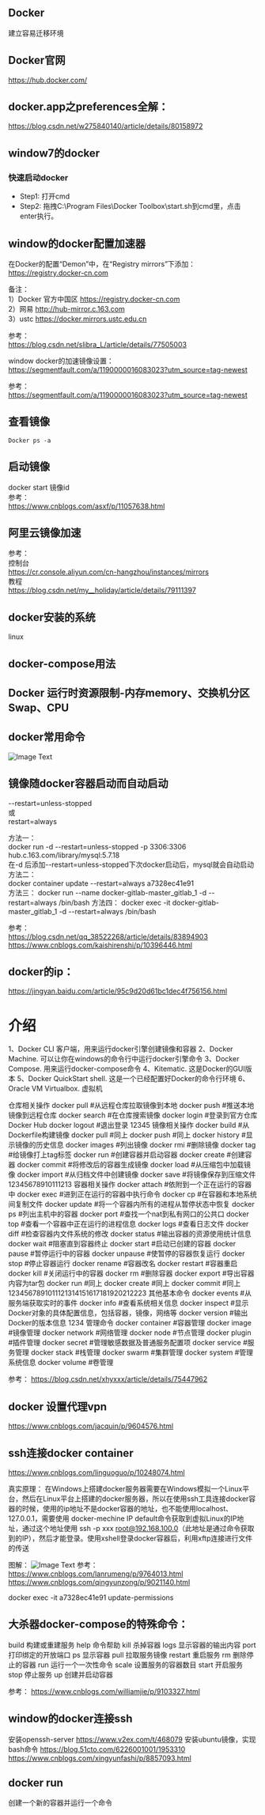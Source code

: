 <!-- toc -->  
## Docker  
建立容易迁移环境  

## Docker官网  
https://hub.docker.com/  

## docker.app之preferences全解：  
https://blog.csdn.net/w275840140/article/details/80158972  

## window7的docker  
### 快速启动docker  
+ Step1: 打开cmd  
+ Step2: 拖拽C:\Program Files\Docker Toolbox\start.sh到cmd里，点击enter执行。  

## window的docker配置加速器  
在Docker的配置“Demon”中，在“Registry mirrors”下添加：  
https://registry.docker-cn.com  

备注：  
1）Docker 官方中国区     https://registry.docker-cn.com  
2）网易    http://hub-mirror.c.163.com  
3）ustc     https://docker.mirrors.ustc.edu.cn  

参考：  
https://blog.csdn.net/slibra_L/article/details/77505003  


window docker的加速镜像设置：  
https://segmentfault.com/a/1190000016083023?utm_source=tag-newest  

参考：  
https://segmentfault.com/a/1190000016083023?utm_source=tag-newest  

## 查看镜像  
```  
Docker ps -a  
```  

## 启动镜像  
docker start 镜像id  
参考：  
https://www.cnblogs.com/asxf/p/11057638.html  

## 阿里云镜像加速  
参考：  
控制台  
https://cr.console.aliyun.com/cn-hangzhou/instances/mirrors  
教程  
https://blog.csdn.net/my__holiday/article/details/79111397  

## docker安装的系统  
linux  

## docker-compose用法  

## Docker 运行时资源限制-内存memory、交换机分区Swap、CPU  

## docker常用命令  
![Image Text](docker-cmd.png)  

## 镜像随docker容器启动而自动启动  
--restart=unless-stopped  
或  
restart=always  

方法一：  
docker run -d --restart=unless-stopped -p 3306:3306 hub.c.163.com/library/mysql:5.7.18  
在-d 后添加--restart=unless-stopped下次docker启动后，mysql就会自动启动  
方法二：  
docker container update --restart=always a7328ec41e91  
方法三：
docker run --name docker-gitlab-master_gitlab_1 -d --restart=always /bin/bash
方法四：
docker exec -it docker-gitlab-master_gitlab_1 -d --restart=always /bin/bash

参考：  
https://blog.csdn.net/qq_38522268/article/details/83894903  
https://www.cnblogs.com/kaishirenshi/p/10396446.html  

## docker的ip：
https://jingyan.baidu.com/article/95c9d20d61bc1dec4f756156.html

# 介绍
1、Docker CLI 客户端，用来运行docker引擎创建镜像和容器
2、Docker Machine. 可以让你在windows的命令行中运行docker引擎命令
3、Docker Compose. 用来运行docker-compose命令
4、Kitematic. 这是Docker的GUI版本
5、Docker QuickStart shell. 这是一个已经配置好Docker的命令行环境
6、Oracle VM Virtualbox. 虚拟机

仓库相关操作
docker pull     #从远程仓库拉取镜像到本地
docker push     #推送本地镜像到远程仓库
docker search   #在仓库搜索镜像
docker login    #登录到官方仓库Docker Hub
docker logout   #退出登录
12345
镜像相关操作
docker build    #从Dockerfile构建镜像
docker pull     #同上
docker push     #同上
docker history  #显示镜像的历史信息
docker images   #列出镜像
docker rmi      #删除镜像
docker tag      #给镜像打上tag标签
docker run      #创建容器并启动容器
docker create   #创建容器
docker commit   #将修改后的容器生成镜像
docker load     #从压缩包中加载镜像
docker import   #从归档文件中创建镜像
docker save     #将镜像保存到压缩文件
12345678910111213
容器相关操作
docker attach   #依附到一个正在运行的容器中
docker exec     #进到正在运行的容器中执行命令
docker cp       #在容器和本地系统间复制文件
docker update   #将一个容器内所有的进程从暂停状态中恢复
docker ps       #列出主机中的容器
docker port     #查找一个nat到私有网口的公共口
docker top      #查看一个容器中正在运行的进程信息
docker logs     #查看日志文件
docker diff     #检查容器内文件系统的修改
docker status   #输出容器的资源使用统计信息
docker wait     #阻塞直到容器终止
docker start    #启动已创建的容器
docker pause    #暂停运行中的容器
docker unpause  #使暂停的容器恢复运行
docker stop     #停止容器运行
docker rename   #容器改名
docker restart  #容器重启
docker kill     #关闭运行中的容器
docker rm       #删除容器
docker export   #导出容器内容为tar包
docker run      #同上
docker create   #同上
docker commit   #同上
1234567891011121314151617181920212223
其他基本命令
docker events   #从服务端获取实时的事件
docker info     #查看系统相关信息
docker inspect  #显示Docker对象的具体配置信息，包括容器，镜像，网络等
docker version  #输出Docker的版本信息
1234
管理命令
docker container    #容器管理
docker image        #镜像管理
docker network      #网络管理
docker node         #节点管理
docker plugin       #插件管理
docker secret       #管理敏感数据及普通服务配置项
docker service      #服务管理
docker stack        #栈管理
docker swarm        #集群管理
docker system       #管理系统信息
docker volume       #卷管理

参考：
https://blog.csdn.net/xhyxxx/article/details/75447962

## docker 设置代理vpn
https://www.cnblogs.com/jacquin/p/9604576.html

## ssh连接docker container
https://www.cnblogs.com/linguoguo/p/10248074.html

真实原理：
在Windows上搭建docker服务器需要在Windows模拟一个Linux平台，然后在Linux平台上搭建的docker服务器，所以在使用ssh工具连接docker容器的时候，使用的ip地址不是docker容器的地址，也不能使用localhost、127.0.0.1，需要使用 docker-mechine IP default命令获取到虚拟Linux的IP地址，通过这个地址使用 ssh -p xxx root@192.168.100.0（此地址是通过命令获取到的IP），然后才能登录。使用xshell登录docker容器后，利用xftp连接进行文件的传送

图解：
![Image Text](window-linux-docker.png)
参考：
https://www.cnblogs.com/lanrumeng/p/9764013.html
https://www.cnblogs.com/qingyunzong/p/9021140.html
<!-- endtoc -->  

docker exec -it a7328ec41e91  update-permissions

## 大杀器docker-compose的特殊命令：
build 构建或重建服务
help 命令帮助
kill 杀掉容器
logs 显示容器的输出内容
port 打印绑定的开放端口
ps 显示容器
pull 拉取服务镜像
restart 重启服务
rm 删除停止的容器
run 运行一个一次性命令
scale 设置服务的容器数目
start 开启服务
stop 停止服务
up 创建并启动容器

参考：
https://www.cnblogs.com/williamjie/p/9103327.html

## window的docker连接ssh
安装openssh-server
https://www.v2ex.com/t/468079
安装ubuntu镜像，实现bash命令
https://blog.51cto.com/6226001001/1953310
https://www.cnblogs.com/xingyunfashi/p/8857093.html

## docker run
创建一个新的容器并运行一个命令
